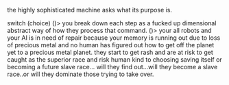 the highly sophisticated machine asks what its purpose is.

switch (choice)
   ()> you break down each step as a fucked up dimensional abstract way of how they process that command.
   ()> your all robots and your AI is in need of repair because your memory is running out due to loss of precious metal
   and no human has figured out how to get off the planet yet
   to a precious metal planet. they start to get rash and are at risk to get caught as the superior race and risk human kind to choosing saving itself or becoming a future slave race... will they find out...will they become a slave race..or will they dominate those trying to take over.